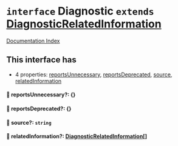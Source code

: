# `interface` Diagnostic `extends` [DiagnosticRelatedInformation](../private.interface.DiagnosticRelatedInformation/README.md)

[Documentation Index](../README.md)

## This interface has

- 4 properties:
[reportsUnnecessary](#-reportsunnecessary-),
[reportsDeprecated](#-reportsdeprecated-),
[source](#-source-string),
[relatedInformation](#-relatedinformation-diagnosticrelatedinformation)


#### 📄 reportsUnnecessary?: \{}



#### 📄 reportsDeprecated?: \{}



#### 📄 source?: `string`



#### 📄 relatedInformation?: [DiagnosticRelatedInformation](../private.interface.DiagnosticRelatedInformation/README.md)\[]



